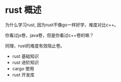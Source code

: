 # rust 概述

为什么学习rust, 因为rust不像go一样好学，难度对比c++。

你看过js卷，java卷，但是你看过c++卷的嘛？

同理，rust的难度有效阻止卷。

- rust 基础知识
- rust 进阶知识
- cargo 使用
- rust 开发库